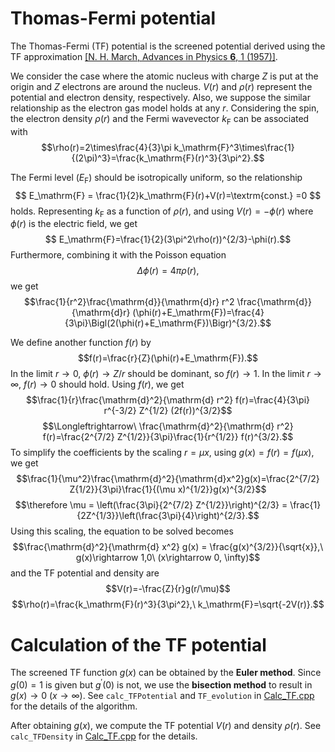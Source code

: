 # Thomas-Fermi potential

The Thomas-Fermi (TF) potential is the screened potential derived using the TF approximation [[N. H. March, Advances in Physics **6**, 1 (1957)]](https://doi.org/10.1080/00018735700101156).

We consider the case where the atomic nucleus with charge $Z$ is put at the origin and $Z$ electrons are around the nucleus.
$V(r)$ and $\rho(r)$ represent the potential and electron density, respectively.
Also, we suppose the similar relationship as the electron gas model holds at any $r$.
Considering the spin, the electron density $\rho(r)$ and the Fermi wavevector $k_\mathrm{F}$ can be associated with
$$\rho(r)=2\times\frac{4}{3}\pi k_\mathrm{F}^3\times\frac{1}{(2\pi)^3}=\frac{k_\mathrm{F}(r)^3}{3\pi^2}.$$

The Fermi level ($E_\mathrm{F}$) should be isotropically uniform, so the relationship
$$ E_\mathrm{F} = \frac{1}{2}k_\mathrm{F}(r)+V(r)=\textrm{const.} =0 $$
holds.
Representing $k_\mathrm{F}$ as a function of $\rho(r)$, and using $V(r)=-\phi(r)$ where $\phi(r)$ is the electric field, we get
$$ E_\mathrm{F}=\frac{1}{2}(3\pi^2\rho(r))^{2/3}-\phi(r).$$
Furthermore, combining it with the Poisson equation
$$\Delta\phi(r) =4\pi\rho(r),$$
we get
$$\frac{1}{r^2}\frac{\mathrm{d}}{\mathrm{d}r} r^2 \frac{\mathrm{d}}{\mathrm{d}r} (\phi(r)+E_\mathrm{F})=\frac{4}{3\pi}\Bigl(2(\phi(r)+E_\mathrm{F})\Bigr)^{3/2}.$$

We define another function $f(r)$ by
$$f(r)=\frac{r}{Z}(\phi(r)+E_\mathrm{F}).$$
In the limit $r\rightarrow 0$, $\phi(r)\rightarrow Z/r$ should be dominant, so $f(r)\rightarrow 1$.
In the limit $r\rightarrow \infty$, $f(r)\rightarrow 0$ should hold.
Using $f(r)$, we get
$$\frac{1}{r}\frac{\mathrm{d}^2}{\mathrm{d} r^2} f(r)=\frac{4}{3\pi} r^{-3/2} Z^{1/2} (2f(r))^{3/2}$$
$$\Longleftrightarrow\ \frac{\mathrm{d}^2}{\mathrm{d} r^2} f(r)=\frac{2^{7/2} Z^{1/2}}{3\pi}\frac{1}{r^{1/2}} f(r)^{3/2}.$$
To simplify the coefficients by the scaling $r=\mu x$, using $g(x)=f(r)=f(\mu x)$, we get
$$\frac{1}{\mu^2}\frac{\mathrm{d}^2}{\mathrm{d}x^2}g(x)=\frac{2^{7/2} Z{1/2}}{3\pi}\frac{1}{(\mu x)^{1/2}}g(x)^{3/2}$$
$$\therefore \mu = \left(\frac{3\pi}{2^{7/2} Z^{1/2}}\right)^{2/3} = \frac{1}{2Z^{1/3}}\left(\frac{3\pi}{4}\right)^{2/3}.$$
Using this scaling, the equation to be solved becomes
$$\frac{\mathrm{d}^2}{\mathrm{d} x^2} g(x) = \frac{g(x)^{3/2}}{\sqrt{x}},\ g(x)\rightarrow 1,0\ (x\rightarrow 0, \infty)$$
and the TF potential and density are 
$$V(r)=-\frac{Z}{r}g(r/\mu)$$
$$\rho(r)=\frac{k_\mathrm{F}(r)^3}{3\pi^2},\ k_\mathrm{F}=\sqrt{-2V(r)}.$$

# Calculation of the TF potential
The screened TF function $g(x)$ can be obtained by the **Euler method**.
Since $g(0)=1$ is given but $g^\prime(0)$ is not, we use the **bisection method** to result in $g(x)\rightarrow 0\ (x\rightarrow \infty)$.
See ```calc_TFPotential``` and ```TF_evolution``` in [Calc_TF.cpp](../cpp/Calc_TF.cpp) for the details of the algorithm.

After obtaining $g(x)$, we compute the TF potential $V(r)$ and density $\rho(r)$.
See ```calc_TFDensity``` in [Calc_TF.cpp](../cpp/Calc_TF.cpp) for the details.
